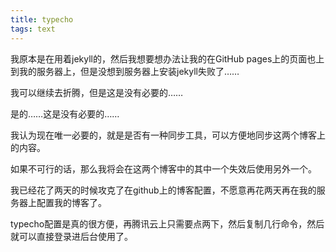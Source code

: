 ```yaml
---
title: typecho
tags: text
---
```


我原本是在用着jekyll的，然后我想要想办法让我的在GitHub pages上的页面也上到我的服务器上，但是没想到服务器上安装jekyll失败了……  

我可以继续去折腾，但是这是没有必要的……  

是的……这是没有必要的……  

我认为现在唯一必要的，就是是否有一种同步工具，可以方便地同步这两个博客上的内容。  

如果不可行的话，那么我将会在这两个博客中的其中一个失效后使用另外一个。  

我已经花了两天的时候攻克了在github上的博客配置，不愿意再花两天再在我的服务器上配置我的博客了。  

typecho配置是真的很方便，再腾讯云上只需要点两下，然后复制几行命令，然后就可以直接登录进后台使用了。